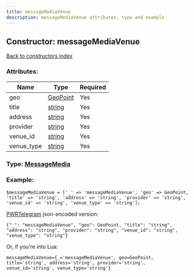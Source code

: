 ```yaml
---
title: messageMediaVenue
description: messageMediaVenue attributes, type and example
---
```

## Constructor: messageMediaVenue  
[Back to constructors index](index.md)



### Attributes:

| Name     |    Type       | Required |
|----------|---------------|----------|
|geo|[GeoPoint](../types/GeoPoint.md) | Yes|
|title|[string](../types/string.md) | Yes|
|address|[string](../types/string.md) | Yes|
|provider|[string](../types/string.md) | Yes|
|venue\_id|[string](../types/string.md) | Yes|
|venue\_type|[string](../types/string.md) | Yes|



### Type: [MessageMedia](../types/MessageMedia.md)


### Example:

```
$messageMediaVenue = ['_' => 'messageMediaVenue', 'geo' => GeoPoint, 'title' => 'string', 'address' => 'string', 'provider' => 'string', 'venue_id' => 'string', 'venue_type' => 'string'];
```  

[PWRTelegram](https://pwrtelegram.xyz) json-encoded version:

```
{"_": "messageMediaVenue", "geo": GeoPoint, "title": "string", "address": "string", "provider": "string", "venue_id": "string", "venue_type": "string"}
```


Or, if you're into Lua:  


```
messageMediaVenue={_='messageMediaVenue', geo=GeoPoint, title='string', address='string', provider='string', venue_id='string', venue_type='string'}

```


